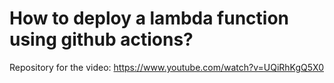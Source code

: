 # How to deploy a lambda function using github actions?

Repository for the video: https://www.youtube.com/watch?v=UQiRhKgQ5X0
